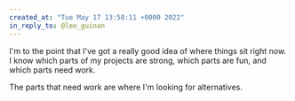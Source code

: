 ```yaml
---
created_at: "Tue May 17 13:58:11 +0000 2022"
in_reply_to: @leo_guinan
---
```


I'm to the point that I've got a really good idea of where things sit right now. I know which parts of my projects are strong, which parts are fun, and which parts need work.

The parts that need work are where I'm looking for alternatives.